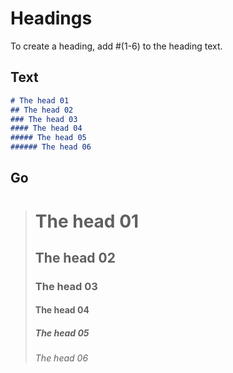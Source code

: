 # Headings
To create a heading, add #(1-6) to the heading text.
## Text
``` markdown
# The head 01
## The head 02
### The head 03
#### The head 04
##### The head 05
###### The head 06
```
## Go
> # The head 01
> ## The head 02
> ### The head 03
> #### The head 04
> ##### The head 05
> ###### The head 06

